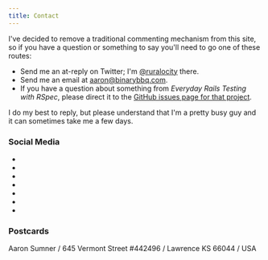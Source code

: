 ```yaml
---
title: Contact
---
```


I've decided to remove a traditional commenting mechanism from this site, so if you have a question or something to say you'll need to go one of these routes:

- Send me an at-reply on Twitter; I'm [@ruralocity](https://twitter.com/ruralocity) there.
- Send me an email at [aaron@binarybbq.com](mailto:aaron@binarybbq.com).
- If you have a question about something from _Everyday Rails Testing with RSpec_, please direct it to the [GitHub issues page for that project](https://github.com/everydayrails/).

I do my best to reply, but please understand that I'm a pretty busy guy and it can sometimes take me a few days.

### Social Media

<div id="social">
  <ul class="nav nav-pills nav-justify">
    <li><a href="https://twitter.com/ruralocity"><i class="fa fa-twitter-square fa-2x" title="Twitter"></i></a></li>
    <li><a href="https://github.com/ruralocity"><i class="fa fa-github-square fa-2x" title="GitHub"></i></a></li>
    <li><a href="http://flickr.com/photos/rockchalk"><i class="fa fa-flickr fa-2x" title="Flickr"></i></a></li>
    <li><a href="http://linkedin.com/in/asumner"><i class="fa fa-linkedin-square fa-2x" title="LinkedIn"></i></a></li>
    <li><a href="#"><i class="fa fa-google-plus-square fa-2x" title="Google+"></i></a></li>
    <li><a href="https://facebook.com/aaron.sumner"><i class="fa fa-facebook-square fa-2x" title="Facebook"></i></a></li>
    <li><a href="/atom.xml"><i class="fa fa-rss-square fa-2x" title="RSS"></i></a></li>
  </ul>
</div>

### Postcards

Aaron Sumner / 645 Vermont Street #442496 / Lawrence KS 66044 / USA
